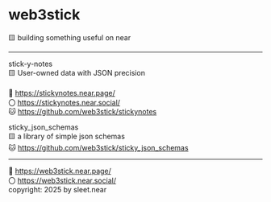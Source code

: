 # web3stick
🟨 building something useful on near

---

stick-y-notes
<br/>
🟨 User-owned data with JSON precision
<br/>
<br/>
🔗 https://stickynotes.near.page/
<br/>
〇 https://stickynotes.near.social/
<br/>
🐱 https://github.com/web3stick/stickynotes

sticky_json_schemas
<br/>
🟨 a library of simple json schemas
<br/>
🐱 https://github.com/web3stick/sticky_json_schemas



---

🔗 https://web3stick.near.page/
<br/>
〇 https://web3stick.near.social/
<br/>
copyright: 2025 by sleet.near
